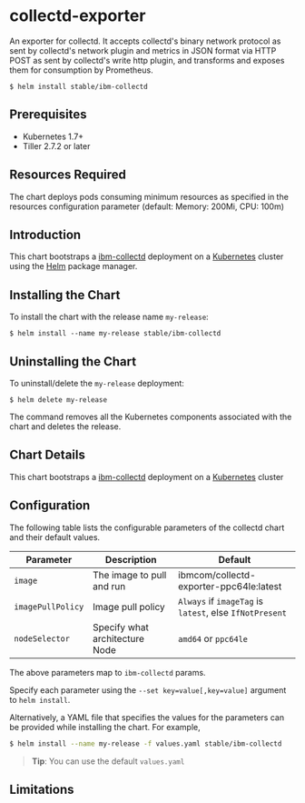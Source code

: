 # collectd-exporter
An exporter for collectd. It accepts collectd's binary network protocol as sent by collectd's network plugin and metrics in JSON format via HTTP POST as sent by collectd's write http plugin, and transforms and exposes them for consumption by Prometheus.

```console
$ helm install stable/ibm-collectd
```
## Prerequisites

- Kubernetes 1.7+ 
- Tiller 2.7.2 or later

## Resources Required
The chart deploys pods consuming minimum resources as specified in the resources configuration parameter (default: Memory: 200Mi, CPU: 100m)

## Introduction

This chart bootstraps a [ibm-collectd](https://hub.docker.com/r/ibmcom/collectd-exporter-ppc64le/) deployment on a [Kubernetes](http://kubernetes.io) cluster using the [Helm](https://helm.sh) package manager.


## Installing the Chart

To install the chart with the release name `my-release`:

```console
$ helm install --name my-release stable/ibm-collectd
```

## Uninstalling the Chart

To uninstall/delete the `my-release` deployment:

```console
$ helm delete my-release
```

The command removes all the Kubernetes components associated with the chart and deletes the release.

## Chart Details
This chart bootstraps a [ibm-collectd](https://hub.docker.com/r/ibmcom/collectd-exporter-ppc64le/) deployment on a [Kubernetes](http://kubernetes.io) cluster


## Configuration

The following table lists the configurable parameters of the collectd chart and their default values.

|      Parameter            |          Description            |                         Default                         |
|---------------------------|---------------------------------|---------------------------------------------------------|
| `image`                   | The image to pull and run       | ibmcom/collectd-exporter-ppc64le:latest                 |
| `imagePullPolicy`         | Image pull policy               | `Always` if `imageTag` is `latest`, else `IfNotPresent` |
| `nodeSelector`            | Specify what architecture Node  | `amd64` or `ppc64le`                                    |


The above parameters map to `ibm-collectd` params.

Specify each parameter using the `--set key=value[,key=value]` argument to `helm install`. 

Alternatively, a YAML file that specifies the values for the parameters can be provided while installing the chart. For example,

```bash
$ helm install --name my-release -f values.yaml stable/ibm-collectd
```

> **Tip**: You can use the default `values.yaml`

## Limitations
